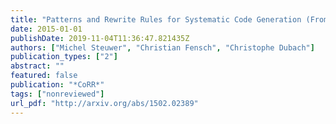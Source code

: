 ```yaml
---
title: "Patterns and Rewrite Rules for Systematic Code Generation (From High-Level Functional Patterns to High-Performance OpenCL Code)"
date: 2015-01-01
publishDate: 2019-11-04T11:36:47.821435Z
authors: ["Michel Steuwer", "Christian Fensch", "Christophe Dubach"]
publication_types: ["2"]
abstract: ""
featured: false
publication: "*CoRR*"
tags: ["nonreviewed"]
url_pdf: "http://arxiv.org/abs/1502.02389"
---
```


